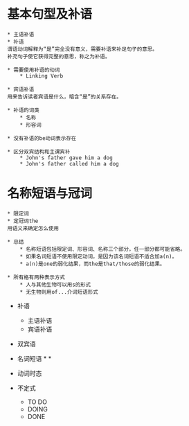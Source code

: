 # 基本句型及补语
    * 主语补语
    * 补语  
    谓语动词解释为“是”完全没有意义，需要补语来补足句子的意思。
    补充句子使它获得完整的意思，称之为补语。

    * 需要使用补语的动词
        * Linking Verb

    * 宾语补语
    用来告诉读者宾语是什么，暗含“是”的关系存在。

    * 补语的词类
        * 名称
        * 形容词

    * 没有补语的be动词表示存在

    * 区分双宾结构和主谓宾补
        * John's father gave him a dog
        * John's father called him a dog 


# 名称短语与冠词 
    * 限定词
    * 定冠词the 
    用语义来确定怎么使用

    * 总结
        * 名称短语包括限定词、形容词、名称三个部分，任一部分都可能省略。
        * 如果名词短语不使用限定动词，是因为该名词短语不适合加a(n)。
        * a(n)是one的弱化结果，而the是that/those的弱化结果。

    * 所有格有两种表示方式
        * 人与其他生物可以用s的形式
        * 无生物则用of...介词短语形式




* 补语
    * 主语补语
    * 宾语补语

*  双宾语

* 名词短语
    * 
    * 

* 动词时态

* 不定式
    * TO DO
    * DOING
    * DONE